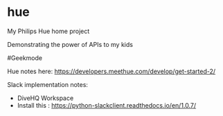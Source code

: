 # hue
My Philips Hue home project

Demonstrating the power of APIs to my kids
 

#Geekmode

Hue notes here: https://developers.meethue.com/develop/get-started-2/

Slack implementation notes:
- DiveHQ Workspace
- Install this : https://python-slackclient.readthedocs.io/en/1.0.7/
